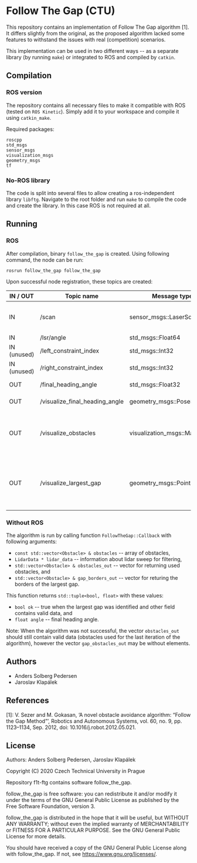 # Follow The Gap (CTU)
This repository contains an implementation of Follow The Gap algorithm [1].
It differs slightly from the original, as the proposed algorithm lacked some features to withstand the issues with real (competition) scenarios.

This implementation can be used in two different ways -- as a separate library (by running `make`) or integrated to ROS and compiled by `catkin`.



## Compilation


### ROS version
The repository contains all necessary files to make it compatible with ROS (tested on `ROS Kinetic`). Simply add it to your workspace and compile it using `catkin_make`.

Required packages:
```
roscpp
std_msgs
sensor_msgs
visualization_msgs
geometry_msgs
tf
```


### No-ROS library
The code is split into several files to allow creating a ros-independent library `libftg`. Navigate to the root folder and run `make` to compile the code and create the library. In this case ROS is not required at all.



## Running


### ROS
After compilation, binary `follow_the_gap` is created. Using following command, the node can be run:

```
rosrun follow_the_gap follow_the_gap
```

Upon successful node registration, these topics are created:

| IN / OUT    | Topic name                     | Message type                | Description
| ----------- | ------------------------------ | --------------------------- | -----------
| IN          | /scan                          | sensor_msgs::LaserScan      | Main source of information, received from LiDAR
| IN          | /lsr/angle                     | std_msgs::Float64           | Goal angle
| IN (unused) | /left_constraint_index         | std_msgs::Int32             | Limiter of final angle (left)
| IN (unused) | /right_constraint_index        | std_msgs::Int32             | Limiter of final angle (right)
| OUT         | /final_heading_angle           | std_msgs::Float32           | Final heading angle
| OUT         | /visualize_final_heading_angle | geometry_msgs::PoseStamped  | Final heading angle for rViz
| OUT         | /visualize_obstacles           | visualization_msgs::Marker  | LiDAR measurements used by the used approach for rViz
| OUT         | /visualize_largest_gap         | geometry_msgs::PointStamped | Alternating 3 values containing car position, left and right side of the largest gap for rViz


### Without ROS
The algorithm is run by calling function `FollowTheGap::Callback` with following arguments:
 - `const std::vector<Obstacle> & obstacles` -- array of obstacles,
 - `LidarData * lidar_data` -- information about lidar sweep for filtering,
 - `std::vector<Obstacle> & obstacles_out` -- vector for returning used obstacles, and
 - `std::vector<Obstacle> & gap_borders_out` -- vector for returing the borders of the largest gap.

This function returns `std::tuple<bool, float>` with these values:
 - `bool ok` -- true when the largest gap was identified and other field contains valid data, and
 - `float angle` -- final heading angle.

Note: When the algorithm was not successful, the vector `obstacles_out` should still contain valid data (obstacles used for the last iteration of the algorithm), however the vector `gap_obstacles_out` may be without elements.



## Authors
- Anders Solberg Pedersen
- Jaroslav Klapálek



## References
[1]: V. Sezer and M. Gokasan, ‘A novel obstacle avoidance algorithm: “Follow the Gap Method”’, Robotics and Autonomous Systems, vol. 60, no. 9, pp. 1123–1134, Sep. 2012, doi: 10.1016/j.robot.2012.05.021.



## License
Authors: Anders Solberg Pedersen, Jaroslav Klapálek

Copyright (C) 2020 Czech Technical University in Prague

Repository f1t-ftg contains software follow_the_gap.

follow_the_gap is free software: you can redistribute it and/or modify
it under the terms of the GNU General Public License as published by
the Free Software Foundation, version 3.

follow_the_gap is distributed in the hope that it will be useful,
but WITHOUT ANY WARRANTY; without even the implied warranty of
MERCHANTABILITY or FITNESS FOR A PARTICULAR PURPOSE.  See the
GNU General Public License for more details.

You should have received a copy of the GNU General Public License
along with follow_the_gap. If not, see <https://www.gnu.org/licenses/>.